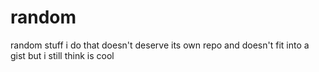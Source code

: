 # random
random stuff i do that doesn't deserve its own repo and doesn't fit into a gist but i still think is cool
